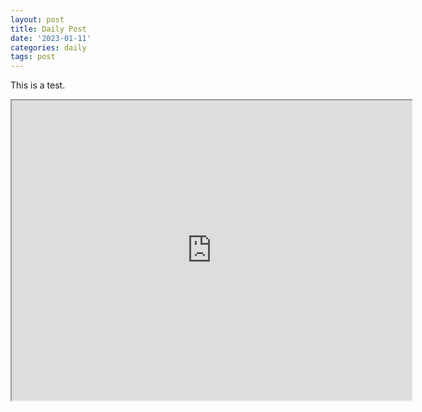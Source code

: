 ```yaml
---
layout: post
title: Daily Post
date: '2023-01-11'
categories: daily
tags: post
---
```

This is a test.

<iframe src="https://www.google.com/maps/d/embed?mid=1eR60Z1Da5eniGU9MuhU01yVwgPIw4vo&hl=en&ehbc=2E312F" width="640" height="480"></iframe>